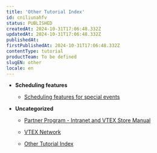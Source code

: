 ```yaml
---
title: 'Other Tutorial Index'
id: cniliunahfv
status: PUBLISHED
createdAt: 2024-10-31T17:06:48.332Z
updatedAt: 2024-10-31T17:06:48.332Z
publishedAt: 
firstPublishedAt: 2024-10-31T17:06:48.332Z
contentType: tutorial
productTeam: To be defined
slugEN: other
locale: en
---
```


- **Scheduling features**

  - [Scheduling features for special events](en/docs/tutorial/scheduling-features-for-special-events)


- **Uncategorized**

  - [Partner Program - Intranet and VTEX Store Manual](en/docs/tutorial/partner-program-intranet-and-vtex-store-manual)
  - [VTEX Network](en/docs/tutorial/connecting-to-retailers-and-marketplaces-using-vtex-network)


  - [Other Tutorial Index](en/docs/tutorial/index-en-tutorial-other)

